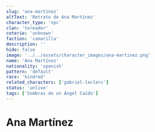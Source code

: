 ```yaml
---
slug: 'ana-martinez'
altText: 'Retrato de Ana Martínez'
character_type: 'npc'
clan: 'toreador'
coterie: 'unknown'
faction: 'camarilla'
description: ''
hide: false
image: '../../assets/character_images/ana-martinez.png'
name: 'Ana Martínez'
nationality: 'spanish'
pattern: 'default'
race: 'kindred'
related_characters: ['gabriel-leclerc']
status: 'unlive'
tags: ['Sombras de un Ángel Caído']
---
```


# Ana Martínez
